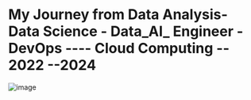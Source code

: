 
# My Journey from Data Analysis- Data Science - Data_AI_ Engineer - DevOps ---- Cloud Computing -- 2022 --2024 

![image](https://github.com/Siddhartha082/My-Journery-from-Data-Analysis-to-Cloud-Devployment-2022---2024/assets/110781138/f3aaa33e-e0cc-462c-856c-605574c4e2b3)
